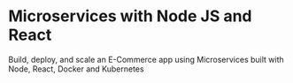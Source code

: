 # Microservices with Node JS and React

Build, deploy, and scale an E-Commerce app using Microservices built with Node, React, Docker and Kubernetes

